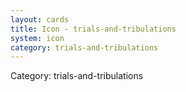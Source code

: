 ```yaml
---
layout: cards
title: Icon - trials-and-tribulations
system: icon
category: trials-and-tribulations
---
```

<div class="alert alert-secondary mb-4"><span class="i18n innerHTML-category">Category: </span><span class="i18n innerHTML-cat-trials-and-tribulations">trials-and-tribulations</span></div>

